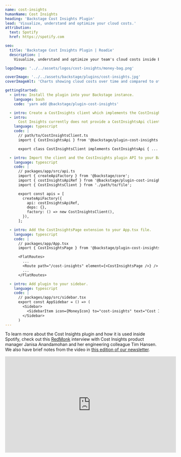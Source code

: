 ```yaml
---
name: cost-insights
humanName: Cost Insights
heading: 'Backstage Cost Insights Plugin'
lead: 'Visualize, understand and optimize your cloud costs.'
attribution:
  text: Spotify
  href: https://spotify.com

seo:
  title: 'Backstage Cost Insights Plugin | Roadie'
  description: |
    Visualize, understand and optimize your team's cloud costs inside Backstage with the Cost Insights Plugin.

logoImage: '../../assets/logos/cost-insights/money-bag.png'

coverImage: '../../assets/backstage/plugins/cost-insights.jpg'
coverImageAlt: 'Charts showing cloud costs over time and compared to other services.'

gettingStarted:
  - intro: Install the plugin into your Backstage instance.
    language: bash
    code: 'yarn add @backstage/plugin-cost-insights'

  - intro: Create a CostInsights client which implements the CostInsightsApi interface.
  - intro:
      Cost Insights currently does not provide a CostInsightsApi client out of the box, but there are templates and examples in the Backstage repo. Here's an exploration into [Cost Insights for AWS](https://github.com/backstage/backstage/blob/master/plugins/cost-insights/contrib/aws-cost-explorer-api.md).
    language: typescript
    code: |
      // path/to/CostInsightsClient.ts
      import { CostInsightsApi } from '@backstage/plugin-cost-insights';

      export class CostInsightsClient implements CostInsightsApi { ... }

  - intro: Import the client and the CostInsights plugin API to your Backstage instance.
    language: typescript
    code: |
      // packages/app/src/api.ts
      import { createApiFactory } from '@backstage/core';
      import { costInsightsApiRef } from '@backstage/plugin-cost-insights';
      import { CostInsightsClient } from './path/to/file';

      export const apis = [
        createApiFactory({
          api: costInsightsApiRef,
          deps: {},
          factory: () => new CostInsightsClient(),
        }),
      ];

  - intro: Add the CostInsightsPage extension to your App.tsx file.
    language: typescript
    code: |
      // packages/app/App.tsx
      import { CostInsightsPage } from '@backstage/plugin-cost-insights';

      <FlatRoutes>
        ...
        <Route path="/cost-insights" element={<CostInsightsPage />} />
        ...
      </FlatRoutes>

  - intro: Add plugin to your sidebar.
    language: typescript
    code: |
      // packages/app/src/sidebar.tsx
      export const AppSidebar = () => (
        <Sidebar> 
          <SidebarItem icon={MoneyIcon} to="cost-insights" text="Cost Insights" />
        </Sidebar>
      )
---
```


To learn more about the Cost Insights plugin and how it is used inside Spotify, check out this [RedMonk](https://redmonk.com) interview with Cost Insights product manager Janisa Anandamohan and her engineering colleague Tim Hansen. We also have brief notes from the video in [this edition of our newsletter](https://roadie.io/blog/backstage-weekly-25-org-chart-kubecon/#cost-insights-on-redmonk).

<iframe width="560" height="315" src="https://www.youtube.com/embed/5GN2ucN1Lxs" title="YouTube video player" frameborder="0" allow="accelerometer; autoplay; clipboard-write; encrypted-media; gyroscope; picture-in-picture" allowfullscreen></iframe>

